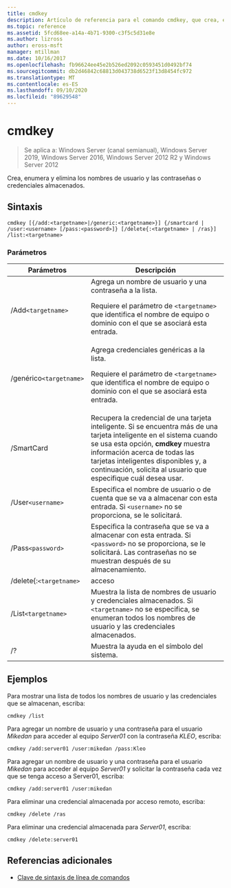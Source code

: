 ```yaml
---
title: cmdkey
description: Artículo de referencia para el comando cmdkey, que crea, enumera y elimina nombres de usuario y contraseñas almacenados, o credenciales.
ms.topic: reference
ms.assetid: 5fcd68ee-a14a-4b71-9300-c3f5c5d31e8e
ms.author: lizross
author: eross-msft
manager: mtillman
ms.date: 10/16/2017
ms.openlocfilehash: fb96624ee45e2b526ed2092c0593451d0492bf74
ms.sourcegitcommit: db2d46842c68813d043738d6523f13d8454fc972
ms.translationtype: MT
ms.contentlocale: es-ES
ms.lasthandoff: 09/10/2020
ms.locfileid: "89629548"
---
```

# <a name="cmdkey"></a>cmdkey

> Se aplica a: Windows Server (canal semianual), Windows Server 2019, Windows Server 2016, Windows Server 2012 R2 y Windows Server 2012

Crea, enumera y elimina los nombres de usuario y las contraseñas o credenciales almacenados.

## <a name="syntax"></a>Sintaxis

```
cmdkey [{/add:<targetname>|/generic:<targetname>}] {/smartcard | /user:<username> [/pass:<password>]} [/delete{:<targetname> | /ras}] /list:<targetname>
```

### <a name="parameters"></a>Parámetros

| Parámetros | Descripción |
| ---------- | ----------- |
| /Add`<targetname>` | Agrega un nombre de usuario y una contraseña a la lista.<p>Requiere el parámetro de `<targetname>` que identifica el nombre de equipo o dominio con el que se asociará esta entrada. |
| /genérico`<targetname>` | Agrega credenciales genéricas a la lista.<p>Requiere el parámetro de `<targetname>` que identifica el nombre de equipo o dominio con el que se asociará esta entrada. |
| /SmartCard | Recupera la credencial de una tarjeta inteligente. Si se encuentra más de una tarjeta inteligente en el sistema cuando se usa esta opción, **cmdkey** muestra información acerca de todas las tarjetas inteligentes disponibles y, a continuación, solicita al usuario que especifique cuál desea usar. |
| /User`<username>` | Especifica el nombre de usuario o de cuenta que se va a almacenar con esta entrada. Si `<username>` no se proporciona, se le solicitará. |
|/Pass`<password>` | Especifica la contraseña que se va a almacenar con esta entrada. Si `<password>` no se proporciona, se le solicitará. Las contraseñas no se muestran después de su almacenamiento. |
| /delete{:`<targetname>` | acceso | Elimina un nombre de usuario y una contraseña de la lista. Si `<targetname>` se especifica, se elimina esa entrada. Si `/ras` se especifica, se elimina la entrada de acceso remoto almacenada. |
| /List`<targetname>` | Muestra la lista de nombres de usuario y credenciales almacenados. Si `<targetname>` no se especifica, se enumeran todos los nombres de usuario y las credenciales almacenados. |
| /? | Muestra la ayuda en el símbolo del sistema. |

## <a name="examples"></a>Ejemplos

Para mostrar una lista de todos los nombres de usuario y las credenciales que se almacenan, escriba:

```
cmdkey /list
```

Para agregar un nombre de usuario y una contraseña para el usuario *Mikedan* para acceder al equipo *Server01* con la contraseña *KLEO*, escriba:

```
cmdkey /add:server01 /user:mikedan /pass:Kleo
```

Para agregar un nombre de usuario y una contraseña para el usuario *Mikedan* para acceder al equipo *Server01* y solicitar la contraseña cada vez que se tenga acceso a Server01, escriba:

```
cmdkey /add:server01 /user:mikedan
```

Para eliminar una credencial almacenada por acceso remoto, escriba:

```
cmdkey /delete /ras
```

Para eliminar una credencial almacenada para *Server01*, escriba:

```
cmdkey /delete:server01
```

## <a name="additional-references"></a>Referencias adicionales

- [Clave de sintaxis de línea de comandos](command-line-syntax-key.md)
